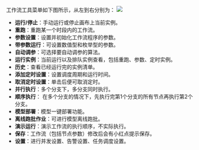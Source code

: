 
工作流工具菜单如下图所示，从左到右分别为：
![](https://main.qcloudimg.com/raw/ca19170bca4d30a9134582f2cc9cc54e.png)

- **运行/停止**：手动运行或停止画布上当前实例。
- **重跑**：重跑某一个时段内的工作流。
- **参数设置**：设置并初始化工作流程序的参数。
- **带参数运行**：可设置数值型和枚举型的参数。
- **自动调参**：可选择要自动调参的算法。
- **运行实例**：当前运行以及排队实例查看，包括重跑、参数、定时实例。
- **历史**：查看已经运行完的实例清单。
- **添加定时设置**：设置调度周期和运行时间。
- **取消定时设置**：单击后便可取消定时。
- **并行执行**：多个分支下，多分支同时执行。
- **顺序执行**： 在多个分支的情况下，先执行完第1个分支的所有节点再执行第2个分支。
- **模型部署**：模型一键部署功能。
- **离线跑批作业**：可进行模型离线跑批。
- **演示运行**：演示工作流的执行顺序，不实际执行。
- **保存**：工作流（包括节点参数）修改后会有小红点提示保存。
- **设置**：进行并发设置、告警设置、任务调度设置。
